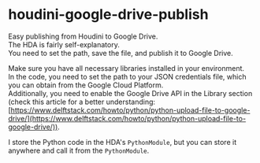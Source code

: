 # houdini-google-drive-publish
Easy publishing from Houdini to Google Drive.  
The HDA is fairly self-explanatory.  
You need to set the path, save the file, and publish it to Google Drive.  

Make sure you have all necessary libraries installed in your environment.  
In the code, you need to set the path to your JSON credentials file, which you can obtain from the Google Cloud Platform.  
Additionally, you need to enable the Google Drive API in the Library section (check this article for a better understanding: [https://www.delftstack.com/howto/python/python-upload-file-to-google-drive/](https://www.delftstack.com/howto/python/python-upload-file-to-google-drive/)).  

I store the Python code in the HDA's `PythonModule`, but you can store it anywhere and call it from the `PythonModule`.  
  
